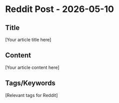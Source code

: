 # Reddit Post - 2026-05-10

## Title
[Your article title here]

## Content
[Your article content here]

## Tags/Keywords
[Relevant tags for Reddit]
